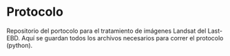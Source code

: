 # Protocolo
Repositorio del portocolo para el tratamiento de imágenes Landsat del Last-EBD. Aquí se guardan todos los archivos necesarios para correr el protocolo (python).
